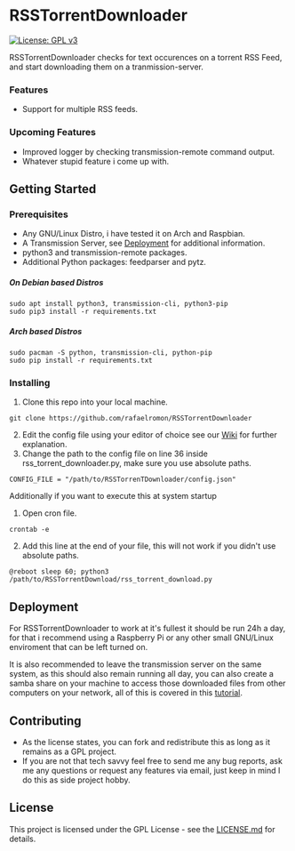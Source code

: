 # RSSTorrentDownloader
[![License: GPL v3](https://img.shields.io/badge/License-GPL%20v3-blue.svg)](http://www.gnu.org/licenses/gpl-3.0)

RSSTorrentDownloader checks for text occurences on a torrent RSS Feed, and start downloading them on a tranmission-server.

### Features
* Support for multiple RSS feeds.

### Upcoming Features
* Improved logger by checking transmission-remote command output.
* Whatever stupid feature i come up with.

## Getting Started

### Prerequisites

* Any GNU/Linux Distro, i have tested it on Arch and Raspbian.
* A Transmission Server, see [Deployment](https://github.com/rafaelromon/RSSTorrentDownloader#deployment) for additional information.
* python3 and transmission-remote packages.
* Additional Python packages: feedparser and pytz.

##### On Debian based Distros
```
sudo apt install python3, transmission-cli, python3-pip
sudo pip3 install -r requirements.txt
```

##### Arch based Distros
```
sudo pacman -S python, transmission-cli, python-pip
sudo pip install -r requirements.txt
```

### Installing
1. Clone this repo into your local machine.

  ```
git clone https://github.com/rafaelromon/RSSTorrentDownloader
```
2. Edit the config file using your editor of choice see our [Wiki](https://github.com/rafaelromon/RSSTorrentDownloader/wiki/Configuration-File) for further explanation.
3. Change the path to the config file on line 36 inside rss_torrent_downloader.py, make sure you use absolute paths.

  ```
CONFIG_FILE = "/path/to/RSSTorrenTDownloader/config.json"
```

Additionally if you want to execute this at system startup

1. Open cron file.

  ```
crontab -e
```

2. Add this line at the end of your file, this will not work if you didn't use absolute paths.

  ```
@reboot sleep 60; python3 /path/to/RSSTorrentDownload/rss_torrent_download.py
```

## Deployment

For RSSTorrentDownloader to work at it's fullest it should be run 24h a day, for that i recommend using a Raspberry Pi or any other small GNU/Linux enviroment that can be left turned on.

It is also recommended to leave the transmission server on the same system, as this should also remain running all day, you can also create a samba share on your machine to access those downloaded files from other computers on your network, all of this is covered in this [tutorial](https://www.raspberrypi.org/forums/viewtopic.php?t=51219). 

## Contributing

- As the license states, you can fork and redistribute this as long as it remains as a GPL project.
- If you are not that tech savvy feel free to send me any bug reports, ask me any questions or request any features via email, just keep in mind I do this as side project hobby.

## License

This project is licensed under the GPL License - see the [LICENSE.md](LICENSE.md) for details.
